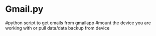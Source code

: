 # Gmail.py
#python script to get emails from gmailapp
#mount the device you are working with or pull data/data backup from device
